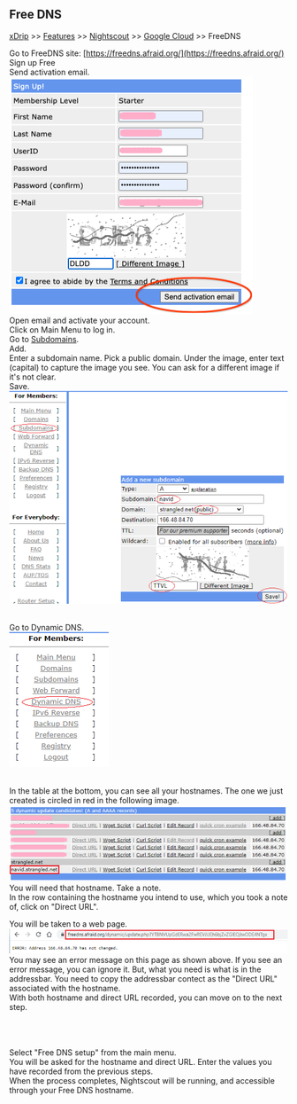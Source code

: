 ## Free DNS
[xDrip](../../README.md) >> [Features](../Features_page.md) >> [Nightscout](../Nightscout_page.md) >> [Google Cloud](./GoogleCloud.md) >> FreeDNS  
  
Go to FreeDNS site: [https://freedns.afraid.org/](https://freedns.afraid.org/)  
Sign up Free  
Send activation email.  
![](./images/FreeDNS1.png)  
Open email and activate your account.  
Click on Main Menu to log in.  
Go to [Subdomains](https://freedns.afraid.org/subdomain/).  
Add.  
Enter a subdomain name.  Pick a public domain.  Under the image, enter text (capital) to capture the image you see.  You can ask for a different image if it's not clear.  
Save.  
![](./images/FreeDNS2.png)  
<br/>  
  
Go to Dynamic DNS.  
![](./images/FD_DynamicDNS.png)  
<br/>  

In the table at the bottom, you can see all your hostnames.  The one we just created is circled in red in the following image.  
![](./images/FD_DynamicDNS2.png)  
You will need that hostname.  Take a note.  
In the row containing the hostname you intend to use, which you took a note of, click on "Direct URL".  
  
You will be taken to a web page.  
![](./images/FD_DirectURL.png)  
You may see an error message on this page as shown above.  If you see an error message, you can ignore it.  But, what you need is what is in the addressbar.  You need to copy the addressbar contect as the "Direct URL" associated with the hostname.  
With both hostname and direct URL recorded, you can move on to the next step.  
<br/>  
<br/>  
  
Select "Free DNS setup" from the main menu.  
You will be asked for the hostname and direct URL.  Enter the values you have recorded from the previous steps.  
When the process completes, Nightscout will be running, and accessible through your Free DNS hostname.  
